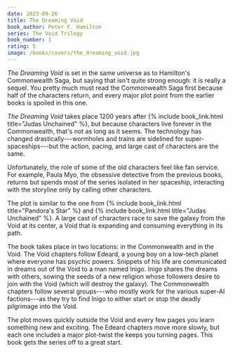 ```yaml
---
date: 2023-09-26
title: The Dreaming Void
book_author: Peter F. Hamilton
series: The Void Trilogy
book_number: 1
rating: 5
image: /books/covers/the_dreaming_void.jpg
---
```


<cite class="book-title">The Dreaming Void</cite> is set in the same universe
as to Hamilton's Commonwealth Saga, but saying that isn't quite strong enough:
it is really a sequel. You pretty much must read the Commonwealth Saga first
because half of the characters return, and every major plot point from the
earlier books is spoiled in this one.

<cite class="book-title">The Dreaming Void</cite> takes place 1200 years after
{% include book_link.html title="Judas Unchained" %}, but because characters
live forever in the Commonwealth, that's not as long as it seems. The
technology has changed drastically---wormholes and trains are sidelined for
super-spaceships---but the action, pacing, and large cast of characters are
the same.

Unfortunately, the role of some of the old characters feel like fan service.
For example, Paula Myo, the obsessive detective from the previous books,
returns but spends most of the series isolated in her spaceship, interacting
with the storyline only by calling other characters.

The plot is similar to the one from 
{% include book_link.html title="Pandora's Star" %} and {% include
book_link.html title="Judas Unchained" %}. A large cast of characters race to
save the galaxy from the Void at its center, a Void that is expanding and
consuming everything in its path.

The book takes place in two locations: in the Commonwealth and in the Void.
The Void chapters follow Edeard, a young boy on a low-tech planet where
everyone has psychic powers. Snippets of his life are communicated in dreams
out of the Void to a man named Inigo. Inigo shares the dreams with others,
sowing the seeds of a new religion whose followers desire to join with the
Void (which will destroy the galaxy). The Commonwealth chapters follow several
groups---who mostly work for the various super-AI factions---as they try to
find Inigo to either start or stop the deadly pilgrimage into the Void.

The plot moves quickly outside the Void and every few pages you learn
something new and exciting. The Edeard chapters move more slowly, but each one
includes a major plot-twist the keeps you turning pages. This book gets the
series off to a great start.
